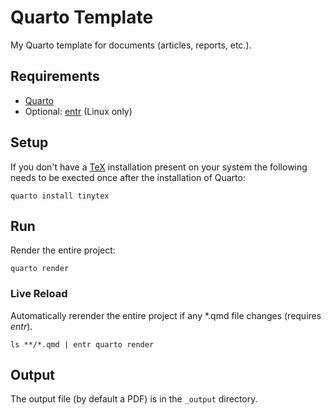 # Quarto Template

My Quarto template for documents (articles, reports, etc.).

## Requirements

- [Quarto](https://quarto.org/docs/get-started)
- Optional: [entr](https://github.com/eradman/entr) (Linux only)

## Setup

If you don't have a [TeX](https://www.latex-project.org/get/#tex-distributions) installation present on your system the following needs to be exected once after the installation of Quarto:

`quarto install tinytex`

## Run

Render the entire project:

`quarto render`

### Live Reload

Automatically rerender the entire project if any *.qmd file changes
(requires *entr*).

`ls **/*.qmd | entr quarto render`

## Output

The output file (by default a PDF) is in the `_output` directory.
